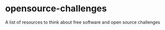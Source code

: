 # opensource-challenges
A list of resources to think about free software and open source challenges
